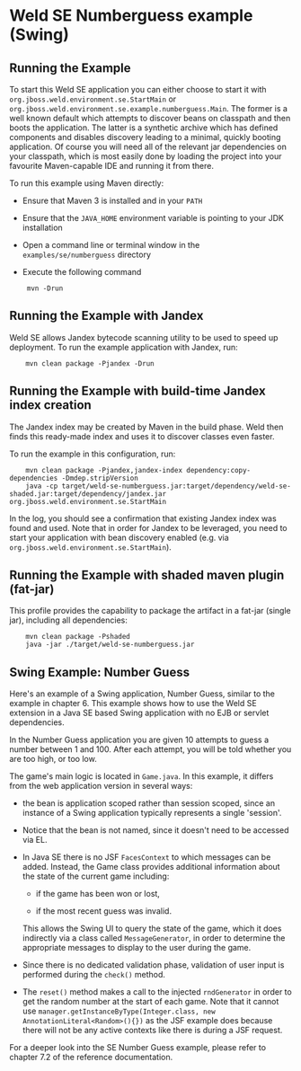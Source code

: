 Weld SE Numberguess example (Swing)
===================================

Running the Example
-------------------
To start this Weld SE application you can either choose to start it with `org.jboss.weld.environment.se.StartMain` or `org.jboss.weld.environment.se.example.numberguess.Main`.
The former is a well known default which attempts to discover beans on classpath and then boots the application.
The latter is a synthetic archive which has defined components and disables discovery leading to a minimal, quickly booting application.
Of course you will need all of the relevant jar dependencies
on your classpath, which is most easily done by loading the project into your favourite Maven-capable IDE and running it from there.

To run this example using Maven directly:

 - Ensure that Maven 3 is installed and in your `PATH`
 - Ensure that the `JAVA_HOME` environment variable is pointing to your JDK installation
 - Open a command line or terminal window in the `examples/se/numberguess` directory
 - Execute the following command

        mvn -Drun

Running the Example with Jandex
-------------------------------

Weld SE allows Jandex bytecode scanning utility to be used to speed up deployment.
To run the example application with Jandex, run:

        mvn clean package -Pjandex -Drun

Running the Example with build-time Jandex index creation
---------------------------------------------------------

The Jandex index may be created by Maven in the build phase. Weld then finds this
ready-made index and uses it to discover classes even faster.

To run the example in this configuration, run:

        mvn clean package -Pjandex,jandex-index dependency:copy-dependencies -Dmdep.stripVersion
        java -cp target/weld-se-numberguess.jar:target/dependency/weld-se-shaded.jar:target/dependency/jandex.jar org.jboss.weld.environment.se.StartMain

In the log, you should see a confirmation that existing Jandex index was found and used.
Note that in order for Jandex to be leveraged, you need to start your application with bean discovery enabled (e.g. via `org.jboss.weld.environment.se.StartMain`).

Running the Example with shaded maven plugin (fat-jar)
-----------------------------------------------------

This profile provides the capability to package the artifact in a fat-jar (single jar), including all dependencies:

        mvn clean package -Pshaded
        java -jar ./target/weld-se-numberguess.jar

Swing Example: Number Guess
---------------------------
Here's an example of a Swing application, Number Guess, similar to the example in chapter 6.
This example shows how to use the Weld SE extension in a Java SE based Swing application with no EJB or servlet dependencies.

In the Number Guess application you are given 10 attempts to guess a number between 1 and 100. After each attempt, you will be told whether you are too high, or too low. 

The game's main logic is located in `Game.java`. In this example, it differs from the web application version in several ways:

* the bean is application scoped rather than session scoped, since an instance
    of a Swing application typically represents a single 'session'.

* Notice that the bean is not named, since it doesn't need to be accessed via EL.

* In Java SE there is no JSF `FacesContext` to which messages can be added. Instead, the Game class provides additional information about the state of the current game including:

    * if the game has been won or lost,

    * if the most recent guess was invalid.

    This allows the Swing UI to query the state of the game, which it does indirectly
    via a class called `MessageGenerator`, in order to determine the appropriate messages
    to display to the user during the game.

* Since there is no dedicated validation phase, validation of user input is performed
    during the `check()` method.

* The `reset()` method makes a call to the injected `rndGenerator` in order to get
    the random number at the start of each game. Note that it cannot use
    `manager.getInstanceByType(Integer.class, new AnnotationLiteral<Random>(){})`
    as the JSF example does because there will not be any active contexts like there
    is during a JSF request.

For a deeper look into the SE Number Guess example, please refer to chapter 7.2 of the reference documentation.
